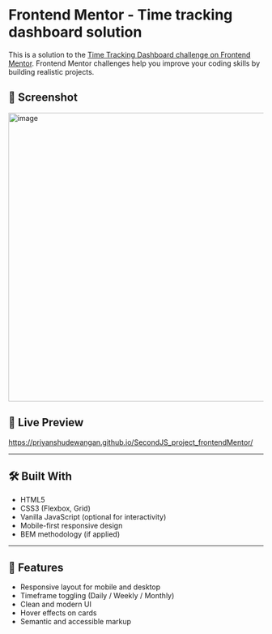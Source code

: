 # Frontend Mentor - Time tracking dashboard solution

This is a solution to the [Time Tracking Dashboard challenge on Frontend Mentor](https://www.frontendmentor.io/challenges/time-tracking-dashboard-UIQ7167Jw). Frontend Mentor challenges help you improve your coding skills by building realistic projects.

## 📸 Screenshot
<img width="1155" height="569" alt="image" src="https://github.com/user-attachments/assets/b84b9793-e64f-403d-9b1d-e26f6553d5ef" />



## 🔗 Live Preview

https://priyanshudewangan.github.io/SecondJS_project_frontendMentor/

---

## 🛠️ Built With

- HTML5
- CSS3 (Flexbox, Grid)
- Vanilla JavaScript (optional for interactivity)
- Mobile-first responsive design
- BEM methodology (if applied)

---

## 🚀 Features

- Responsive layout for mobile and desktop
- Timeframe toggling (Daily / Weekly / Monthly)
- Clean and modern UI
- Hover effects on cards
- Semantic and accessible markup

